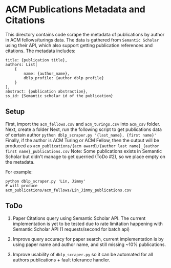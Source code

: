 # ACM Publications Metadata and Citations
This directory contains code scrape the metadata of publications by author in ACM fellows/turings data.
The data is gathered from `Semantic Scholar` using their API, which also support getting publication references and citations. 
The metadata includes:
```
title: {publication title},
authors: List[
    {
        name: {author_name},
        dblp_profile: {author dblp profile}
    }
],
abstract: {publication abstraction},
ss_id: {Semantic scholar id of the publication}
```
  
## Setup
First, import the `acm_fellows.csv` and `acm_turings.csv` into `acm_csv` folder.
Next, create a folder
Next, run the following script to get publications data of certain author
`python dblp_scraper.py '{last_name}, {first name}'`
Finally, if the author is ACM Turing or ACM Fellow, then the output will be produced as
`acm_publications/{acm award}/{author last name}_{author first name}_publications.csv`
Note: Some publications exists in Semantic Scholar but didn't manage to get querried (ToDo #2), so we place empty on the metadata.

For example:
```
python dblp_scraper.py 'Lin, Jimmy'
# will produce 
acm_publications/acm_fellows/Lin_Jimmy_publications.csv
```

## ToDo
1. Paper Citations query using Semantic Scholar API. The current implementation is yet to be tested due to rate limitation happening
with Semantic Scholar API (1 requests/second for batch api)

2. Improve query accuracy for paper search, current implementation is by using paper name and author name, and still missing ~10% publications.

3. Improve usability of `dblp_scraper.py` so it can be automated for all authors publications + fault tolerance handler.

